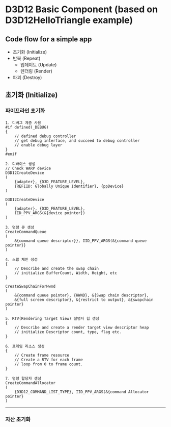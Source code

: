 # D3D12 Basic Component (based on D3D12HelloTriangle example)
## Code flow for a simple app
- 초기화 (Initialize)
- 반복 (Repeat)
    - 업데이트 (Update)
    - 렌더링 (Render)
- 파괴 (Destroy)

## 초기화 (Initialize)
### 파이프라인 초기화
```
1. 디버그 계층 사용
#if defined(_DEBUG)
{
    // defined debug controller
    // get debug interface, and succeed to debug controller
    // enable debug layer
}
#enif
```

```
2. 디바이스 생성
// Check WARP device
D3D12CreateDevice
(
    {adapter}, {D3D_FEATURE_LEVEL}, 
    {REFIID: Globally Unique Identifier}, {ppDevice}
)

D3D12CreateDevice
(
    {adapter}, {D3D_FEATURE_LEVEL},
    IID_PPV_ARGS(&{device pointer})
)
```
```
3. 명령 큐 생성
CreateCommandQueue
(
    &{command queue descriptor}}, IID_PPV_ARGS(&{command queue pointer}}
)
```
```
4. 스왑 체인 생성
{
    // Describe and create the swap chain
    // initialize BufferCount, Width, Height, etc
}

CreateSwapChainForHwnd
(
    &{command queue pointer}, {HWND}, &{Swap chain descriptor},
    &{full screen descriptor}, &{restrict to output}, &{swapchain pointer}
)
```
```
5. RTV(Rendering Target View) 설명자 힙 생성   
{
    // Describe and create a render target view descriptor heap
    // initialize Descriptor count, type, flag etc.
}
```
```
6. 프레임 리소스 생성
{
    // Create frame resource
    // Create a RTV for each frame 
    // loop from 0 to frame count. 
}
```
```
7. 명령 할당자 생성
CreateCommandAllocator
(
    {D3D12_COMMAND_LIST_TYPE}, IID_PPV_ARGS(&{command Allocator pointer}
)
```
-----------
### 자산 초기화
